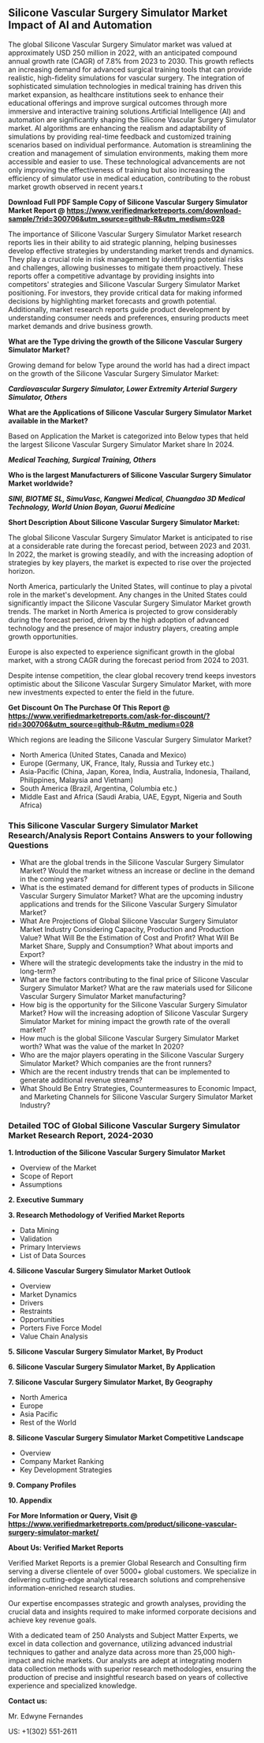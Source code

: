 <h2>Silicone Vascular Surgery Simulator Market Impact of AI and Automation</h2>The global Silicone Vascular Surgery Simulator market was valued at approximately USD 250 million in 2022, with an anticipated compound annual growth rate (CAGR) of 7.8% from 2023 to 2030. This growth reflects an increasing demand for advanced surgical training tools that can provide realistic, high-fidelity simulations for vascular surgery. The integration of sophisticated simulation technologies in medical training has driven this market expansion, as healthcare institutions seek to enhance their educational offerings and improve surgical outcomes through more immersive and interactive training solutions.Artificial Intelligence (AI) and automation are significantly shaping the Silicone Vascular Surgery Simulator market. AI algorithms are enhancing the realism and adaptability of simulations by providing real-time feedback and customized training scenarios based on individual performance. Automation is streamlining the creation and management of simulation environments, making them more accessible and easier to use. These technological advancements are not only improving the effectiveness of training but also increasing the efficiency of simulator use in medical education, contributing to the robust market growth observed in recent years.t</p><p id="" class=""><strong>Download Full PDF Sample Copy of Silicone Vascular Surgery Simulator Market Report @ <a href="https://www.verifiedmarketreports.com/download-sample/?rid=300706&utm_source=github-R&utm_medium=028" target="_blank">https://www.verifiedmarketreports.com/download-sample/?rid=300706&utm_source=github-R&utm_medium=028</a></strong></p><p>The importance of&nbsp;Silicone Vascular Surgery Simulator Market research reports lies in their ability to aid strategic planning, helping businesses develop effective strategies by understanding market trends and dynamics. They play a crucial role in risk management by identifying potential risks and challenges, allowing businesses to mitigate them proactively. These reports offer a competitive advantage by providing insights into competitors' strategies and Silicone Vascular Surgery Simulator Market positioning. For investors, they provide critical data for making informed decisions by highlighting market forecasts and growth potential. Additionally, market research reports guide product development by understanding consumer needs and preferences, ensuring products meet market demands and drive business growth.</p><p><strong>What are the&nbsp;Type driving the growth of the Silicone Vascular Surgery Simulator Market?</strong></p><p id="" class="">Growing demand for below Type around the world has had a direct impact on the growth of the Silicone Vascular Surgery Simulator Market:</p><em><strong>Cardiovascular Surgery Simulator, Lower Extremity Arterial Surgery Simulator, Others</strong></em></p><strong>What are the&nbsp;Applications&nbsp;of Silicone Vascular Surgery Simulator Market available in the Market?</strong></p><p id="" class="">Based on Application the Market is categorized into Below types that held the largest Silicone Vascular Surgery Simulator Market share In 2024.</p><em><strong>Medical Teaching, Surgical Training, Others</strong></em></p><strong>Who is the largest Manufacturers of Silicone Vascular Surgery Simulator Market worldwide?</strong></p><p><em><strong>SINI, BIOTME SL, SimuVasc, Kangwei Medical, Chuangdao 3D Medical Technology, World Union Boyan, Guorui Medicine</strong></em></p><p id="" class=""><strong>Short Description About Silicone Vascular Surgery Simulator Market:</strong></p><p>The global Silicone Vascular Surgery Simulator Market is anticipated to rise at a considerable rate during the forecast period, between 2023 and 2031. In 2022, the market is growing steadily, and with the increasing adoption of strategies by key players, the market is expected to rise over the projected horizon.</p><p>North America, particularly the United States, will continue to play a pivotal role in the market's development. Any changes in the United States could significantly impact the Silicone Vascular Surgery Simulator Market growth trends. The market in North America is projected to grow considerably during the forecast period, driven by the high adoption of advanced technology and the presence of major industry players, creating ample growth opportunities.</p><p>Europe is also expected to experience significant growth in the global market, with a strong CAGR during the forecast period from 2024 to 2031.</p><p>Despite intense competition, the clear global recovery trend keeps investors optimistic about the Silicone Vascular Surgery Simulator Market, with more new investments expected to enter the field in the future.</p><p id="" class=""><strong>Get Discount On The Purchase Of This Report @ <a href="https://www.verifiedmarketreports.com/ask-for-discount/?rid=300706&utm_source=github-R&utm_medium=028" target="_blank">https://www.verifiedmarketreports.com/ask-for-discount/?rid=300706&utm_source=github-R&utm_medium=028</a></strong></p>Which regions are leading the Silicone Vascular Surgery Simulator Market?</p><ul><li>North America (United States, Canada and Mexico)</li><li>Europe (Germany, UK, France, Italy, Russia and Turkey etc.)</li><li>Asia-Pacific (China, Japan, Korea, India, Australia, Indonesia, Thailand, Philippines, Malaysia and Vietnam)</li><li>South America (Brazil, Argentina, Columbia etc.)</li><li>Middle East and Africa (Saudi Arabia, UAE, Egypt, Nigeria and South Africa)</li></ul><h3 id="" class="">This Silicone Vascular Surgery Simulator Market Research/Analysis Report Contains Answers to your following Questions</h3><ul><li>What are the global trends in the Silicone Vascular Surgery Simulator Market? Would the market witness an increase or decline in the demand in the coming years?</li><li>What is the estimated demand for different types of products in Silicone Vascular Surgery Simulator Market? What are the upcoming industry applications and trends for the Silicone Vascular Surgery Simulator Market?</li><li>What Are Projections of Global Silicone Vascular Surgery Simulator Market Industry Considering Capacity, Production and Production Value? What Will Be the Estimation of Cost and Profit? What Will Be Market Share, Supply and Consumption? What about imports and Export?</li><li>Where will the strategic developments take the industry in the mid to long-term?</li><li>What are the factors contributing to the final price of Silicone Vascular Surgery Simulator Market? What are the raw materials used for Silicone Vascular Surgery Simulator Market manufacturing?</li><li>How big is the opportunity for the Silicone Vascular Surgery Simulator Market? How will the increasing adoption of Silicone Vascular Surgery Simulator Market for mining impact the growth rate of the overall market?</li><li>How much is the global Silicone Vascular Surgery Simulator Market worth? What was the value of the market In 2020?</li><li>Who are the major players operating in the Silicone Vascular Surgery Simulator Market? Which companies are the front runners?</li><li>Which are the recent industry trends that can be implemented to generate additional revenue streams?</li><li>What Should Be Entry Strategies, Countermeasures to Economic Impact, and Marketing Channels for Silicone Vascular Surgery Simulator Market Industry?</li></ul><h3 id="" class="">Detailed TOC of Global Silicone Vascular Surgery Simulator Market Research Report, 2024-2030</h3><p id="" class=""><strong>1. Introduction of the Silicone Vascular Surgery Simulator Market</strong></p><ul><li>Overview of the Market</li><li>Scope of Report</li><li>Assumptions</li></ul><p id="" class=""><strong>2. Executive Summary</strong></p><p id="" class=""><strong>3. Research Methodology of Verified Market Reports</strong></p><ul><li>Data Mining</li><li>Validation</li><li>Primary Interviews</li><li>List of Data Sources</li></ul><p id="" class=""><strong>4. Silicone Vascular Surgery Simulator Market Outlook</strong></p><ul><li>Overview</li><li>Market Dynamics</li><li>Drivers</li><li>Restraints</li><li>Opportunities</li><li>Porters Five Force Model</li><li>Value Chain Analysis</li></ul><p id="" class=""><strong>5. Silicone Vascular Surgery Simulator Market, By Product</strong></p><p id="" class=""><strong>6. Silicone Vascular Surgery Simulator Market, By Application</strong></p><p id="" class=""><strong>7. Silicone Vascular Surgery Simulator Market, By Geography</strong></p><ul><li>North America</li><li>Europe</li><li>Asia Pacific</li><li>Rest of the World</li></ul><p id="" class=""><strong>8. Silicone Vascular Surgery Simulator Market Competitive Landscape</strong></p><ul><li>Overview</li><li>Company Market Ranking</li><li>Key Development Strategies</li></ul><p id="" class=""><strong>9. Company Profiles</strong></p><p id="" class=""><strong>10. Appendix</strong></p><p id="" class=""><strong>For More Information or Query, Visit @ <a href="https://www.verifiedmarketreports.com/product/silicone-vascular-surgery-simulator-market/" target="_blank">https://www.verifiedmarketreports.com/product/silicone-vascular-surgery-simulator-market/</a></strong></p><p id="" class=""><strong>About Us: Verified Market Reports</strong></p><p id="" class="">Verified Market Reports is a premier Global Research and Consulting firm serving a diverse clientele of over 5000+ global customers. We specialize in delivering cutting-edge analytical research solutions and comprehensive information-enriched research studies.</p><p id="" class="">Our expertise encompasses strategic and growth analyses, providing the crucial data and insights required to make informed corporate decisions and achieve key revenue goals.</p><p id="" class="">With a dedicated team of 250 Analysts and Subject Matter Experts, we excel in data collection and governance, utilizing advanced industrial techniques to gather and analyze data across more than 25,000 high-impact and niche markets. Our analysts are adept at integrating modern data collection methods with superior research methodologies, ensuring the production of precise and insightful research based on years of collective experience and specialized knowledge.</p><p id="" class=""><strong>Contact us:</strong></p><p id="" class="">Mr. Edwyne Fernandes</p><p id="" class="">US: +1(302) 551-2611</p>